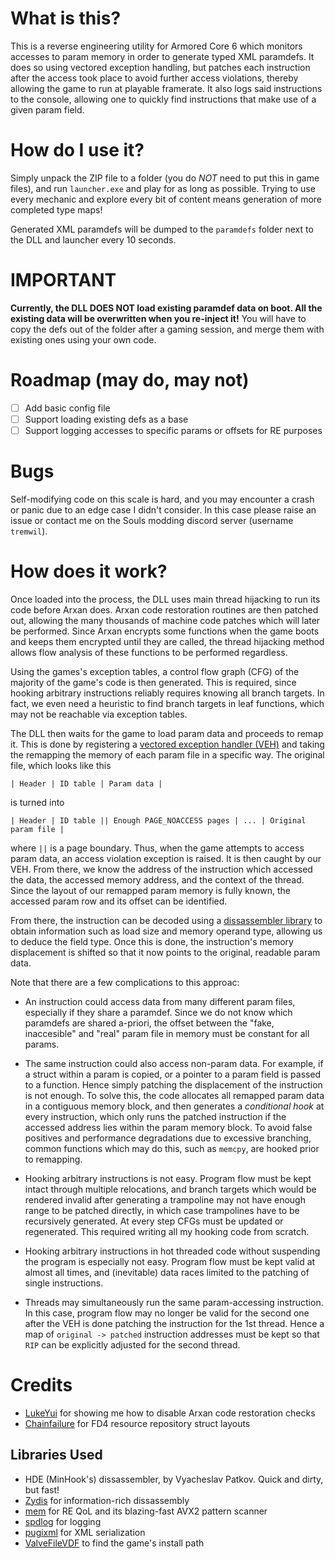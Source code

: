# What is this?
This is a reverse engineering utility for Armored Core 6 which monitors accesses to param
memory in order to generate typed XML paramdefs. It does so using vectored exception
handling, but patches each instruction after the access took place to avoid further
access violations, thereby allowing the game to run at playable framerate. It also 
logs said instructions to the console, allowing one to quickly find instructions 
that make use of a given param field. 

# How do I use it?
Simply unpack the ZIP file to a folder (you do *NOT* need to put this in game files), 
and run `launcher.exe` and play for as long as possible. Trying to use every mechanic 
and explore every bit of content means generation of more completed type maps!

Generated XML paramdefs will be dumped to the `paramdefs` folder next to the DLL and launcher
every 10 seconds.

# IMPORTANT
**Currently, the DLL DOES NOT load existing paramdef data on boot. All the existing data
will be overwritten when you re-inject it!** You will have to copy the defs out of the
folder after a gaming session, and merge them with existing ones using your own code.

# Roadmap (may do, may not)
- [ ] Add basic config file
- [ ] Support loading existing defs as a base
- [ ] Support logging accesses to specific params or offsets for RE purposes

# Bugs
Self-modifying code on this scale is hard, and you may encounter a crash or panic
due to an edge case I didn't consider. In this case please raise an issue or 
contact me on the Souls modding discord server (username `tremwil`). 

# How does it work?
Once loaded into the process, the DLL uses main thread hijacking to run its code before
Arxan does. Arxan code restoration routines are then patched out, allowing the 
many thousands of machine code patches which will later be performed. Since Arxan encrypts
some functions when the game boots and keeps them encrypted until they are called, the 
thread hijacking method allows flow analysis of these functions to be performed regardless.

Using the games's exception tables, a control flow graph (CFG) of the majority of the game's code
is then generated. This is required, since hooking arbitrary instructions reliably requires knowing 
all branch targets. In fact, we even need a heuristic to find branch targets in leaf functions, which
may not be reachable via exception tables. 

The DLL then waits for the game to load param data and proceeds to remap it. This is done by registering 
a [vectored exception handler (VEH)](https://learn.microsoft.com/en-us/windows/win32/debug/vectored-exception-handling) 
and taking the remapping the memory of each param file in a specific way. The original file, which looks like this
```
| Header | ID table | Param data |
```
is turned into
```
| Header | ID table || Enough PAGE_NOACCESS pages | ... | Original param file |
```
where `||` is a page boundary. Thus, when the game attempts to access param data, an access violation
exception is raised. It is then caught by our VEH. From there, we know the address of the instruction
which accessed the data, the accessed memory address, and the context of the thread. Since the layout
of our remapped param memory is fully known, the accessed param row and its offset can be identified.

From there, the instruction can be decoded using a [dissassembler library](https://github.com/zyantific/zydis)
to obtain information such as load size and memory operand type, allowing us to deduce the field type.
Once this is done, the instruction's memory displacement is shifted so that it now points to the
original, readable param data. 

Note that there are a few complications to this approac:
- An instruction could access data from many different param files, especially if they share a paramdef.
  Since we do not know which paramdefs are shared a-priori, the offset between the "fake, inaccesible" and
  "real" param file in memory must be constant for all params.
  
- The same instruction could also access non-param data. For example, if a struct within a param is copied,
  or a pointer to a param field is passed to a function. Hence simply patching the displacement of the instruction
  is not enough. To solve this, the code allocates all remapped param data in a contiguous memory block, and then
  generates a *conditional hook* at every instruction, which only runs the patched instruction if the accessed address
  lies within the param memory block. To avoid false positives and performance degradations due to excessive branching,
  common functions which may do this, such as `memcpy`, are hooked prior to remapping.

- Hooking arbitrary instructions is not easy. Program flow must be kept intact through multiple relocations, and
  branch targets which would be rendered invalid after generating a trampoline may not have enough range to be
  patched directly, in which case trampolines have to be recursively generated. At every step CFGs must be
  updated or regenerated. This required writing all my hooking code from scratch. 

- Hooking arbitrary instructions in hot threaded code without suspending the program is especially not easy.
  Program flow must be kept valid at almost all times, and (inevitable) data races limited to the patching of
  single instructions.

- Threads may simultaneously run the same param-accessing instruction. In this case, program flow may no
  longer be valid for the second one after the VEH is done patching the instruction for the 1st thread.
  Hence a map of `original -> patched` instruction addresses must be kept so that `RIP` can be explicitly
  adjusted for the second thread. 

# Credits
- [LukeYui](https://github.com/LukeYui) for showing me how to disable Arxan code restoration checks
- [Chainfailure](https://github.com/vswarte) for FD4 resource repository struct layouts

## Libraries Used
- HDE (MinHook's) dissassembler, by Vyacheslav Patkov. Quick and dirty, but fast!
- [Zydis](https://github.com/zyantific/zydis) for information-rich dissassembly
- [mem](https://github.com/0x1F9F1/mem) for RE QoL and its blazing-fast AVX2 pattern scanner
- [spdlog](https://github.com/gabime/spdlog) for logging
- [pugixml](https://github.com/zeux/pugixml) for XML serialization
- [ValveFileVDF](https://github.com/TinyTinni/ValveFileVDF) to find the game's install path
